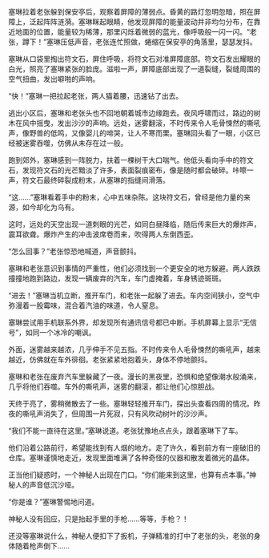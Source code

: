 塞琳拉着老张躲到保安亭后，观察着屏障的薄弱点。昏黄的路灯忽明忽暗，照在屏障上，泛起阵阵涟漪。塞琳眯起眼睛，他发现屏障的能量波动并非均匀分布，在靠近地面的位置，能量较为稀薄，那里闪烁着微弱的蓝光，像呼吸般一闪一闪。“老张，蹲下！”塞琳压低声音，老张连忙照做，蜷缩在保安亭的角落里，瑟瑟发抖。

塞琳从口袋里掏出符文石，屏住呼吸，将符文石对准屏障底部。符文石发出耀眼的白光，照亮了塞琳紧张的脸庞。滋啦一声，屏障底部出现了一道裂缝，裂缝周围的空气扭曲，发出噼啪的声响。

“快！”塞琳一把拉起老张，两人猫着腰，迅速钻了出去。

逃出小区后，塞琳和老张头也不回地朝着城市边缘跑去。夜风呼啸而过，路边的树木在风中摇曳，发出沙沙的声响。远处，迷雾翻滚，不时传来令人毛骨悚然的嘶吼声，像野兽的低鸣，又像婴儿的啼哭，让人不寒而栗。塞琳回头看了一眼，小区已经被迷雾吞噬，仿佛从未存在过一般。

跑到郊外，塞琳感到一阵脱力，扶着一棵树干大口喘气。他低头看向手中的符文石，发现符文石的光芒黯淡了许多，表面裂痕密布，像是随时都会破碎。咔嚓一声，符文石最终碎裂成粉末，从塞琳的指缝间滑落。

“这……”塞琳看着手中的粉末，心中五味杂陈。这块符文石，曾经是他力量的来源，如今却化为乌有。

这时，远处的天空出现一道刺眼的光芒，如同白昼降临，随后传来巨大的爆炸声，震耳欲聋。爆炸产生的冲击波席卷而来，吹得两人东倒西歪。

“怎么回事？”老张惊恐地喊道，声音颤抖。

塞琳和老张意识到事情的严重性，他们必须找到一个更安全的地方躲避。两人跌跌撞撞地跑到路边，发现一辆废弃的汽车，车门虚掩着，车身锈迹斑斑。

“进去！”塞琳当机立断，推开车门，和老张一起躲了进去。车内空间狭小，空气中弥漫着一股霉味，混合着汽油的味道，令人窒息。

塞琳尝试用手机联系外界，却发现所有通讯信号都已中断。手机屏幕上显示“无信号”，如同一个冰冷的嘲讽。

外面，迷雾越来越浓，几乎伸手不见五指。不时传来令人毛骨悚然的嘶吼声，越来越近，仿佛就在车外徘徊。老张紧紧地抱着头，身体不停地颤抖。

塞琳和老张在废弃汽车里躲藏了一夜。漫长的黑夜里，恐惧和绝望像潮水般涌来，几乎将他们吞噬。车外的嘶吼声，迷雾的翻滚，都让他们心惊胆战。

天终于亮了，雾稍微散去了一些。塞琳轻轻推开车门，探出头查看四周的情况。昨夜的嘶吼声消失了，但周围一片死寂，只有风吹动树叶的沙沙声。

“我们不能一直待在这里。”塞琳说道。老张犹豫地点点头，跟着塞琳下了车。

他们沿着公路前行，希望能找到有人烟的地方。走了许久，看到前方有一座破旧的仓库。塞琳谨慎地走近，发现里面堆满了各种奇怪的仪器和散发着微光的晶体。

正当他们疑惑时，一个神秘人出现在门口。“你们能来到这里，也算有点本事。”神秘人的声音低沉沙哑。

“你是谁？”塞琳警惕地问道。

神秘人没有回应，只是抬起手里的手枪......等等，手枪？！

还没等塞琳说什么，神秘人便扣下了扳机，子弹精准的打中了老张的头，老张的身体随着枪声倒下......